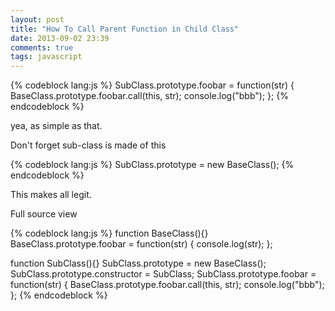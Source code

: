 ```yaml
---
layout: post
title: "How To Call Parent Function in Child Class"
date: 2013-09-02 23:39
comments: true
tags: javascript
---
```


{% codeblock lang:js %}
SubClass.prototype.foobar = function(str) {
	BaseClass.prototype.foobar.call(this, str);
	console.log("bbb");
};
{% endcodeblock %}

yea, as simple as that.

Don't forget sub-class is made of this

{% codeblock lang:js %}
SubClass.prototype = new BaseClass();
{% endcodeblock %}

This makes all legit.

Full source view

{% codeblock lang:js %}
function BaseClass(){}
BaseClass.prototype.foobar = function(str) {
	console.log(str);
};

function SubClass(){}
SubClass.prototype = new BaseClass();
SubClass.prototype.constructor = SubClass;
SubClass.prototype.foobar = function(str) {
	BaseClass.prototype.foobar.call(this, str);
	console.log("bbb");
};
{% endcodeblock %}
